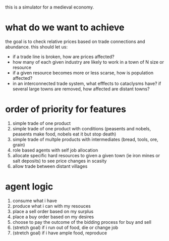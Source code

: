 # 
this is a simulator for a medieval economy.

# what do we want to achieve
the goal is to check relative prices based on trade connections and abundance. this should let us:
- if a trade line is broken, how are prices affected?
- how many of each given industry are likely to work in a town of N size or resource
- if a given resource becomes more or less scarse, how is population affected?
- in an interconnected trade system, what efffects to cataclysms have? if several large towns are removed, how affected are distant towns?

# order of priority for features
1. simple trade of one product
2. simple trade of one product with conditions (peasents and nobels, peasents make food, nobels eat it but stop death)
3. simple trade of multple products with intermediates (bread, tools, ore, grain)
4. role based agents with self job allocation
5. allocate specific hard resources to given a given town (ie iron mines or salt deposits) to see price changes in scasity 
6. allow trade between distant villages

# agent logic
1. consume what i have
2. produce what i can with my resouces
3. place a sell order based on my surplus
4. place a buy order based on my desires
5. choose to pay the outcome of the bidding process for buy and sell
6. (stretch goal) if i run out of food, die or change job
7. (stretch goal) if i have ample food, reproduce
